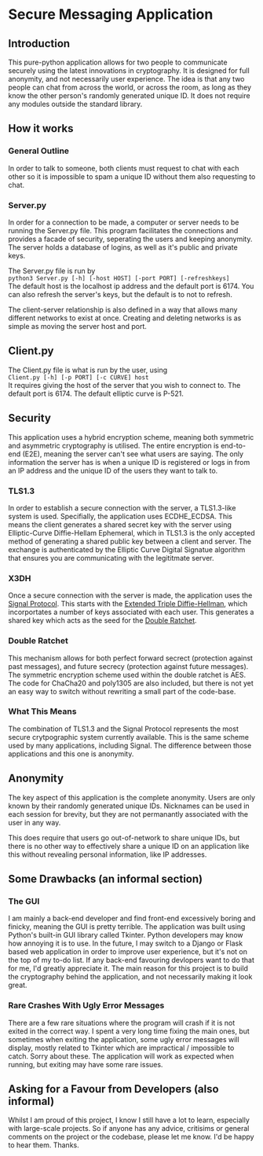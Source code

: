 # Secure Messaging Application
## Introduction
This pure-python application allows for two people to communicate securely using the latest innovations in cryptography. It is designed for full anonymity, and not necessarily user experience. The idea is that any two people can chat from across the world, or across the room, as long as they know the other person's randomly generated unique ID. It does not require any modules outside the standard library.

## How it works
### General Outline
In order to talk to someone, both clients must request to chat with each other so it is impossible to spam a unique ID without them also requesting to chat.

### Server.py
In order for a connection to be made, a computer or server needs to be running the Server.py file. This program facilitates the connections and provides a facade of security, seperating the users and keeping anonymity. The server holds a database of logins, as well as it's public and private keys.

The Server.py file is run by  
`python3 Server.py [-h] [-host HOST] [-port PORT] [-refreshkeys]`  
The default host is the localhost ip address and the default port is 6174. You can also refresh the server's keys, but the default is to not to refresh. 

The client-server relationship is also defined in a way that allows many different networks to exist at once. Creating and deleting networks is as simple as moving the server host and port.

## Client.py
The Client.py file is what is run by the user, using  
`Client.py [-h] [-p PORT] [-c CURVE] host`  
It requires giving the host of the server that you wish to connect to. The default port is 6174. The default elliptic curve is P-521.

## Security
This application uses a hybrid encryption scheme, meaning both symmetric and asymmetric cryptography is utilised. The entire encryption is end-to-end (E2E), meaning the server can't see what users are saying. The only information the server has is when a unique ID is registered or logs in from an IP address and the unique ID of the users they want to talk to.

### TLS1.3
In order to establish a secure connection with the server, a TLS1.3-like system is used. Specifially, the application uses ECDHE_ECDSA. This means the client generates a shared secret key with the server using Elliptic-Curve Diffie-Hellam Ephemeral, which in TLS1.3 is the only accepted method of generating a shared public key between a client and server. The exchange is authenticated by the Elliptic Curve Digital Signatue algorithm that ensures you are communicating with the legititmate server.

### X3DH
Once a secure connection with the server is made, the application uses the [Signal Protocol](https://signal.org/docs/). This starts with the [Extended Triple Diffie-Hellman](https://signal.org/docs/specifications/x3dh/), which incorportates a number of keys associated with each user. This generates a shared key which acts as the seed for the [Double Ratchet](https://signal.org/docs/specifications/doubleratchet/).

### Double Ratchet
This mechanism allows for both perfect forward secrect (protection against past messages), and future secrecy (protection against future messages). The symmetric encryption scheme used within the double ratchet is AES. The code for ChaCha20 and poly1305 are also included, but there is not yet an easy way to switch without rewriting a small part of the code-base.

### What This Means
The combination of TLS1.3 and the Signal Protocol represents the most secure crytpographic system currently available. This is the same scheme used by many applications, including Signal. The difference between those applications and this one is anonymity.

## Anonymity
The key aspect of this application is the complete anonymity. Users are only known by their randomly generated unique IDs. Nicknames can be used in each session for brevity, but they are not permanantly associated with the user in any way.  

This does require that users go out-of-network to share unique IDs, but there is no other way to effectively share a unique ID on an application like this without revealing personal information, like IP addresses.

## Some Drawbacks (an informal section)
### The GUI
I am mainly a back-end developer and find front-end excessively boring and finicky, meaning the GUI is pretty terrible. The application was built using Python's built-in GUI library called Tkinter. Python developers may know how annoying it is to use. In the future, I may switch to a Django or Flask based web application in order to improve user experience, but it's not on the top of my to-do list. If any back-end favouring devlopers want to do that for me, I'd greatly appreciate it. The main reason for this project is to build the cryptography behind the application, and not necessarily making it look great.

### Rare Crashes With Ugly Error Messages
There are a few rare situations where the program will crash if it is not exited in the correct way. I spent a very long time fixing the main ones, but sometimes when exiting the application, some ugly error messages will display, mostly related to Tkinter which are impractical / impossible to catch. Sorry about these. The application will work as expected when running, but exiting may have some rare issues.

## Asking for a Favour from Developers (also informal)
Whilst I am proud of this project, I know I still have a lot to learn, especially with large-scale projects. So if anyone has any advice, critisims or general comments on the project or the codebase, please let me know. I'd be happy to hear them. Thanks.



